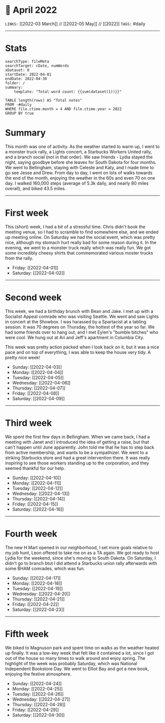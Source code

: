 # 📅 April 2022
`LINKS:` [[2022-03 March]] // [[2022-05 May]] // [[2022]]
`TAGS:` #daily 

---
# Stats
```tracker
searchType: fileMeta
searchTarget: cDate, numWords
xDataset: 0
startDate: 2022-04-01
endDate: 2022-04-30
folder: /
summary:
    template: "Total word count: {{sum(dataset(1))}}"
```
```dataview
TABLE length(rows) AS "Total notes"
FROM -#daily
WHERE file.ctime.month = 4 AND file.ctime.year = 2022
GROUP BY true
```
# Summary
This month was one of activity. As the weather started to warm up, I went to a monster truck rally, a Lights concert, a Starbucks Workers United rally, and a branch social (not in that order). We saw friends - Lydia stayed the night, saying goodbye before she leaves for South Dakota for four months. We went to Bellingham, staying with Celeste and Katy, and I made time to go see Jesse and Drew. From day to day, I went on lots of walks towards the end of the month, enjoying the weather in the 60s and even 70 on one day. I walked 160,000 steps (average of 5.3k daily, and nearly 80 miles overall), and biked 43.5 miles. 

---
# First week
This (short) week, I had a bit of a stressful time. Chris didn't book the meeting venue, so I had to scramble to find somewhere else, and we ended up meeting online. On Saturday we had the social event, which was pretty nice, although my stomach hurt really bad for some reason during it. In the evening, we went to a monster truck really which was really fun. We got some incredibly cheesy shirts that commemorated various moster trucks from the rally. 

- Friday: [[2022-04-01]]
- Saturday: [[2022-04-02]]

---
# Second week
This week, we had a birthday brunch with Bean and Jake. I met up with a Socialist Appeal comrade who was visiting Seattle. We went and saw Lights in concert at the Showbox. I was harassed by a Spartacist at a tabling session. It was 70 degrees on Thursday, the hottest of the year so far. We had some friends over to hang out, and I met Eylen's "bumble bitches" who were cool. We hung out at Ari and Jeff's apartment in Columbia City. 

This week was pretty action packed when I look back on it, but it was a nice pace and on top of everything, I was able to keep the house very tidy. A pretty nice week!

- Sunday: [[2022-04-03]]
- Monday: [[2022-04-04]]
- Tuesday: [[2022-04-05]]
- Wednesday: [[2022-04-06]]
- Thursday: [[2022-04-07]]
- Friday: [[2022-04-08]]
- Saturday: [[2022-04-09]]

---
# Third week
We spent the first few days in Bellingham. When we came back, I had a meeting with Janet and I introduced the idea of getting a raise, but that can't happen until June apparently. John told me that he has to step back from active membership, and wants to be a sympathizer. We went to a striking Starbucks store and had a great intervention there. It was really inspiring to see those workers standing up to the corporation, and they seemed thankful for our help. 

- Sunday: [[2022-04-10]]
- Monday: [[2022-04-11]]
- Tuesday: [[2022-04-12]]
- Wednesday: [[2022-04-13]]
- Thursday: [[2022-04-14]]
- Friday: [[2022-04-15]]
- Saturday: [[2022-04-16]]

---
# Fourth week
The new H Mart opened in our neighborhood, I set more goals relative to my job hunt, Leon offered to take me on as a TA again. We got ready to host Lydia for the weekend, since she's moving to South Dakota. On Saturday, I didn't go to branch btut I did attend a Starbucks union rally afterwards with some BHAM comrades, which was fun. 

- Sunday: [[2022-04-17]]
- Monday: [[2022-04-18]]
- Tuesday: [[2022-04-19]]
- Wednesday: [[2022-04-20]]
- Thursday: [[2022-04-21]]
- Friday: [[2022-04-22]]
- Saturday: [[2022-04-23]]

---
# Fifth week
We biked to Magnuson park and spent time on walks as the weather heated up finally. It was a low-key week that felt like it contained a lot, since I got out of the house so many times to walk around and enjoy spring. The highlight of the week was probably Saturday, which was National Independent Bookstore Day. We went to Elliot Bay and got a new book, enjoying the festive atmosphere. 

- Sunday: [[2022-04-24]]
- Monday: [[2022-04-25]]
- Tuesday: [[2022-04-26]]
- Wednesday: [[2022-04-27]]
- Thursday: [[2022-04-28]]
- Friday: [[2022-04-29]]
- Saturday: [[2022-04-30]]
